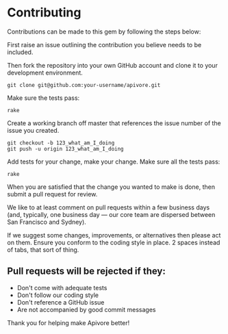 # Contributing

Contributions can be made to this gem by following the steps below: 

First raise an issue outlining the contribution you believe needs to be included.

Then fork the repository into your own GitHub account and clone it to your development environment.

    git clone git@github.com:your-username/apivore.git
    
Make sure the tests pass:

    rake

Create a working branch off master that references the issue number of the issue you created.

    git checkout -b 123_what_am_I_doing
    git push -u origin 123_what_am_I_doing

Add tests for your change, make your change. Make sure all the tests pass:

    rake

When you are satisfied that the change you wanted to make is done, then submit a pull request for review.

We like to at least comment on pull requests within a few business days (and, typically, one business day — our core team are dispersed between San Francisco and Sydney).

If we suggest some changes, improvements, or alternatives then please act on them. Ensure you conform to the coding style in place. 2 spaces instead of tabs, that sort of thing.

## Pull requests will be rejected if they:

* Don't come with adequate tests
* Don't follow our coding style
* Don't reference a GitHub issue
* Are not accompanied by good commit messages

Thank you for helping make Apivore better!
